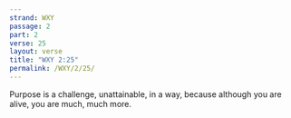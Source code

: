 ```yaml
---
strand: WXY
passage: 2
part: 2
verse: 25
layout: verse
title: "WXY 2:25"
permalink: /WXY/2/25/
---
```

Purpose is a challenge, unattainable, in a way, because although you are alive, you are much, much more.

